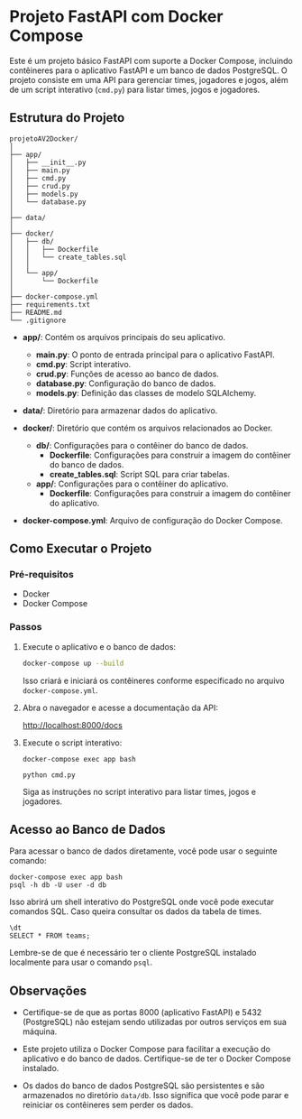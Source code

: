 # Projeto FastAPI com Docker Compose

Este é um projeto básico FastAPI com suporte a Docker Compose, incluindo contêineres para o aplicativo FastAPI e um banco de dados PostgreSQL. O projeto consiste em uma API para gerenciar times, jogadores e jogos, além de um script interativo (`cmd.py`) para listar times, jogos e jogadores.

## Estrutura do Projeto

```plaintext
projetoAV2Docker/
│
├── app/
│   ├── __init__.py
│   ├── main.py
│   ├── cmd.py
│   ├── crud.py
│   ├── models.py
│   └── database.py  
│   
├── data/
│
├── docker/
│   ├── db/
│   │   ├── Dockerfile
│   │   └── create_tables.sql
│   │
│   └── app/
│       └── Dockerfile
│
├── docker-compose.yml
├── requirements.txt
├── README.md
└── .gitignore
```

- **app/**: Contém os arquivos principais do seu aplicativo.
  - **main.py**: O ponto de entrada principal para o aplicativo FastAPI.
  - **cmd.py**: Script interativo.
  - **crud.py**: Funções de acesso ao banco de dados.
  - **database.py**: Configuração do banco de dados.
  - **models.py**: Definição das classes de modelo SQLAlchemy.

- **data/**: Diretório para armazenar dados do aplicativo.

- **docker/**: Diretório que contém os arquivos relacionados ao Docker.
  - **db/**: Configurações para o contêiner do banco de dados.
    - **Dockerfile**: Configurações para construir a imagem do contêiner do banco de dados.
    - **create_tables.sql**: Script SQL para criar tabelas.
  - **app/**: Configurações para o contêiner do aplicativo.
    - **Dockerfile**: Configurações para construir a imagem do contêiner do aplicativo.

- **docker-compose.yml**: Arquivo de configuração do Docker Compose.

## Como Executar o Projeto

### Pré-requisitos

- Docker
- Docker Compose

### Passos

1. Execute o aplicativo e o banco de dados:

   ```bash
   docker-compose up --build
   ```

   Isso criará e iniciará os contêineres conforme especificado no arquivo `docker-compose.yml`.

2. Abra o navegador e acesse a documentação da API:

   [http://localhost:8000/docs](http://localhost:8000/docs)

3. Execute o script interativo:

   ```
   docker-compose exec app bash
   
   python cmd.py
   ```

   Siga as instruções no script interativo para listar times, jogos e jogadores.

## Acesso ao Banco de Dados

Para acessar o banco de dados diretamente, você pode usar o seguinte comando:

```
docker-compose exec app bash
psql -h db -U user -d db
```

Isso abrirá um shell interativo do PostgreSQL onde você pode executar comandos SQL. Caso queira consultar os dados da tabela de times.

```
\dt
SELECT * FROM teams;
```

Lembre-se de que é necessário ter o cliente PostgreSQL instalado localmente para usar o comando `psql`.


## Observações

- Certifique-se de que as portas 8000 (aplicativo FastAPI) e 5432 (PostgreSQL) não estejam sendo utilizadas por outros serviços em sua máquina.

- Este projeto utiliza o Docker Compose para facilitar a execução do aplicativo e do banco de dados. Certifique-se de ter o Docker Compose instalado.

- Os dados do banco de dados PostgreSQL são persistentes e são armazenados no diretório `data/db`. Isso significa que você pode parar e reiniciar os contêineres sem perder os dados.

